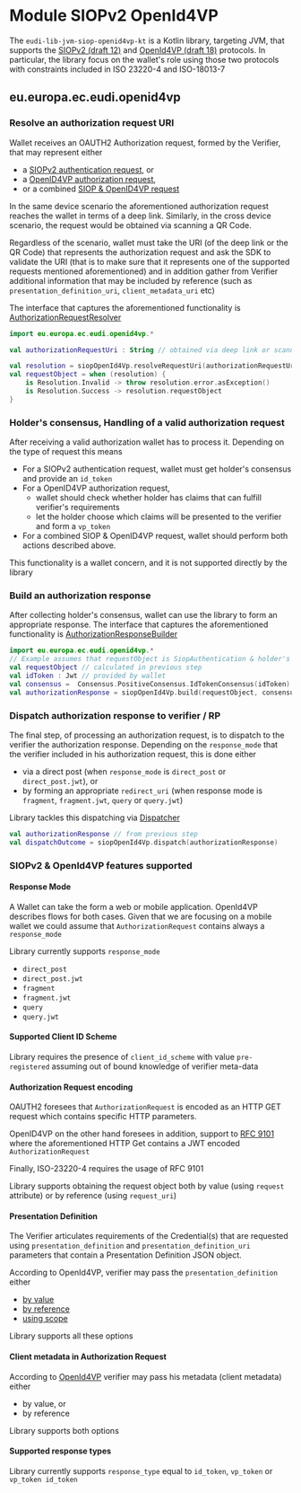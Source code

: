 # Module SIOPv2 OpenId4VP

The `eudi-lib-jvm-siop-openid4vp-kt` is a Kotlin library, targeting JVM, that supports
the [SIOPv2 (draft 12)](https://openid.bitbucket.io/connect/openid-connect-self-issued-v2-1_0.html)
and [OpenId4VP (draft 18)](https://openid.net/specs/openid-4-verifiable-presentations-1_0.html) protocols.
In particular, the library focus on the wallet's role using those two protocols with  constraints
included in ISO 23220-4 and ISO-18013-7


## eu.europa.ec.eudi.openid4vp

### Resolve an authorization request URI

Wallet receives an OAUTH2 Authorization request, formed by the Verifier, that may represent either

- a [SIOPv2 authentication request](https://openid.bitbucket.io/connect/openid-connect-self-issued-v2-1_0.html#name-self-issued-openid-provider-a), or
- a [OpenID4VP authorization request](https://openid.net/specs/openid-4-verifiable-presentations-1_0.html#name-authorization-request),
- or a combined [SIOP & OpenID4VP request](https://openid.net/specs/openid-4-verifiable-presentations-1_0.html#name-combining-this-specificatio)

In the same device  scenario the aforementioned authorization request reaches the wallet in terms of
a deep link. Similarly, in the cross device scenario, the request would be obtained via scanning a QR Code.

Regardless of the scenario, wallet must take the URI (of the deep link or the QR Code) that represents the
authorization request and ask the SDK to validate the URI (that is to make sure that it represents one of the supported
requests mentioned aforementioned) and in addition gather from Verifier additional information that may be included by
reference (such as `presentation_definition_uri`, `client_metadata_uri` etc)

The interface that captures the aforementioned functionality is
[AuthorizationRequestResolver](src/main/kotlin/eu/europa/ec/eudi/openid4vp/AuthorizationRequestResolver.kt)

```kotlin
import eu.europa.ec.eudi.openid4vp.*

val authorizationRequestUri : String // obtained via deep link or scanning a QR code

val resolution = siopOpenId4Vp.resolveRequestUri(authorizationRequestUri)
val requestObject = when (resolution) {
    is Resolution.Invalid -> throw resolution.error.asException()
    is Resolution.Success -> resolution.requestObject
}

```
### Holder's consensus, Handling of a valid authorization request

After receiving a valid authorization wallet has to process it. Depending on the type of request this means

* For a SIOPv2 authentication request, wallet must get holder's consensus and provide an `id_token`
* For a OpenID4VP authorization request,
    * wallet should check whether holder has claims that can fulfill verifier's requirements
    * let the holder choose which claims will be presented to the verifier and form a `vp_token`
* For a combined SIOP & OpenID4VP request, wallet should perform both actions described above.

This functionality is a wallet concern, and it is not supported directly by the library

### Build an authorization response

After collecting holder's consensus, wallet can use the library to form an appropriate response.
The interface that captures the aforementioned functionality is
[AuthorizationResponseBuilder](src/main/kotlin/eu/europa/ec/eudi/openid4vp/AuthorizationResponseBuilder.kt)

```kotlin
import eu.europa.ec.eudi.openid4vp.*
// Example assumes that requestObject is SiopAuthentication & holder's agreed to the issuance of id_token
val requestObject // calculated in previous step
val idToken : Jwt // provided by wallet
val consensus =  Consensus.PositiveConsensus.IdTokenConsensus(idToken)
val authorizationResponse = siopOpenId4Vp.build(requestObject, consensus)
```

### Dispatch authorization response to verifier / RP

The final step, of processing an authorization request, is to dispatch to the verifier the authorization response.
Depending on the `response_mode` that the verifier included in his authorization request, this is done either
* via a direct post (when `response_mode` is `direct_post` or `direct_post.jwt`), or
* by forming an appropriate `redirect_uri` (when response mode is `fragment`, `fragment.jwt`, `query` or `query.jwt`)

Library tackles this dispatching via [Dispatcher](src/main/kotlin/eu/europa/ec/eudi/openid4vp/Dispatcher.kt)

```kotlin
val authorizationResponse // from previous step
val dispatchOutcome = siopOpenId4Vp.dispatch(authorizationResponse)
```

### SIOPv2 & OpenId4VP features supported

#### Response Mode

A Wallet can take the form a web or mobile application.
OpenId4VP describes flows for both cases. Given that we are focusing on a mobile wallet we could
assume that `AuthorizationRequest` contains always a `response_mode`

Library currently supports `response_mode`
* `direct_post`
* `direct_post.jwt`
* `fragment`
* `fragment.jwt`
* `query`
* `query.jwt`


#### Supported Client ID Scheme

Library requires the presence of `client_id_scheme` with value
`pre-registered` assuming out of bound knowledge of verifier meta-data

#### Authorization Request encoding

OAUTH2 foresees that `AuthorizationRequest` is encoded as an HTTP GET
request which contains specific HTTP parameters.

OpenID4VP on the other hand foresees in addition, support to
[RFC 9101](https://www.rfc-editor.org/rfc/rfc9101.html#request_object) where
the aforementioned HTTP Get contains a JWT encoded `AuthorizationRequest`

Finally, ISO-23220-4 requires the  usage of RFC 9101

Library supports obtaining the request object both by value (using `request` attribute) or
by reference (using `request_uri`)


#### Presentation Definition
The Verifier articulates requirements of the Credential(s) that are requested using
`presentation_definition` and `presentation_definition_uri` parameters that contain a
Presentation Definition JSON object.

According to OpenId4VP, verifier may pass the `presentation_definition` either

* [by value](https://openid.net/specs/openid-4-verifiable-presentations-1_0.html#section-5.1)
* [by reference](https://openid.net/specs/openid-4-verifiable-presentations-1_0.html#name-presentation_definition_uri)
* [using scope](https://openid.net/specs/openid-4-verifiable-presentations-1_0.html#name-using-scope-parameter-to-re)

Library supports all these options

#### Client metadata in Authorization Request
According to [OpenId4VP](https://openid.net/specs/openid-4-verifiable-presentations-1_0.html#name-authorization-request) verifier may pass his metadata (client metadata) either
* by value, or
* by reference

Library supports both options

#### Supported response types

Library currently supports `response_type` equal to `id_token`, `vp_token` or `vp_token id_token`
